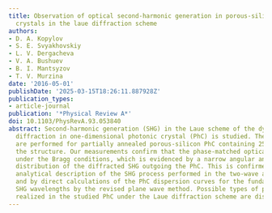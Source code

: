 ```yaml
---
title: Observation of optical second-harmonic generation in porous-silicon-based photonic
  crystals in the laue diffraction scheme
authors:
- D. A. Kopylov
- S. E. Svyakhovskiy
- L. V. Dergacheva
- V. A. Bushuev
- B. I. Mantsyzov
- T. V. Murzina
date: '2016-05-01'
publishDate: '2025-03-15T18:26:11.887928Z'
publication_types:
- article-journal
publication: '*Physical Review A*'
doi: 10.1103/PhysRevA.93.053840
abstract: Second-harmonic generation (SHG) in the Laue scheme of the dynamical Bragg
  diffraction in one-dimensional photonic crystal (PhC) is studied. The experiments
  are performed for partially annealed porous-silicon PhC containing 250 periods of
  the structure. Our measurements confirm that the phase-matched optical SHG is observed
  under the Bragg conditions, which is evidenced by a narrow angular and spectral
  distribution of the diffracted SHG outgoing the PhC. This is confirmed by both the
  analytical description of the SHG process performed in the two-wave approximation,
  and by direct calculations of the PhC dispersion curves for the fundamental and
  SHG wavelengths by the revised plane wave method. Possible types of phase- and quasi-phase-matching
  realized in the studied PhC under the Laue diffraction scheme are discussed.
---
```

